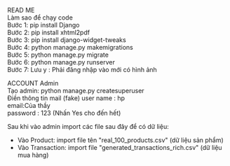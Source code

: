 READ ME </br>
Làm sao để chạy code </br>
Bước 1: pip install Django</br>
Bước 2: pip install xhtml2pdf</br>
Bước 3: pip install django-widget-tweaks</br>
Bước 4: python manage.py makemigrations </br>
Bước 5: python manage.py migrate</br>
Bước 6: python manage.py runserver</br>
Bước 7: 
Lưu y : Phải đăng nhập vào mới có hình ảnh </br>

ACCOUNT Admin </br>
Tạo admin: python manage.py createsuperuser</br>
Điền thông tin mail (fake)
user name : hp</br>
email:Của thầy </br>
password : 123 (Nhấn Yes cho đến hết)</br>

Sau khi vào admin import các file sau đây để có dữ liệu:</br>
- Vào Product: import file tên "real_100_products.csv" (dữ liệu sản phẩm)</br>
- Vào Transaction: import file "generated_transactions_rich.csv" (dữ liệu mua hàng)</br>
